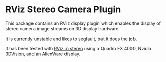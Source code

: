 RViz Stereo Camera Plugin
=========================

This package contains an RViz display plugin which enables the display of stereo camera image streams on 3D display hardware.

It is currently unstable and likes to segfault, but it does the job.

It has been tested with [RViz in stereo](http://wiki.ros.org/rviz/Tutorials/Rviz%20in%20Stereo) using a Quadro FX 4000, Nvidia 3DVision, and an AlienWare display.
